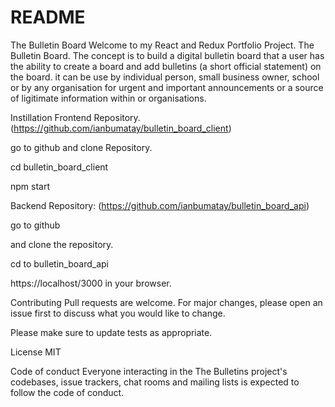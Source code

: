 # README

The Bulletin Board
Welcome to my React and Redux Portfolio Project. The Bulletin Board. The concept is to build a digital bulletin board that a user has the ability to create a board and add bulletins (a short official statement) on the board. it can be use by individual person, small business owner, school or by any organisation for urgent and important announcements or a source of ligitimate information within or organisations.


Instillation
Frontend Repository.
(https://github.com/ianbumatay/bulletin_board_client)

go to github and clone Repository.

cd bulletin_board_client

npm start 

Backend Repository:
(https://github.com/ianbumatay/bulletin_board_api)

go to github

and clone the repository.

cd to bulletin_board_api

https://localhost/3000 in your browser.

Contributing
Pull requests are welcome. For major changes, please open an issue first to discuss what you would like to change.

Please make sure to update tests as appropriate.

License
MIT

Code of conduct
Everyone interacting in the The Bulletins project's codebases, issue trackers, chat rooms and mailing lists is expected to follow the code of conduct.